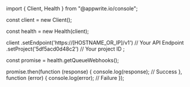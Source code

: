 import { Client, Health } from "@appwrite.io/console";

const client = new Client();

const health = new Health(client);

client
    .setEndpoint('https://[HOSTNAME_OR_IP]/v1') // Your API Endpoint
    .setProject('5df5acd0d48c2') // Your project ID
;

const promise = health.getQueueWebhooks();

promise.then(function (response) {
    console.log(response); // Success
}, function (error) {
    console.log(error); // Failure
});